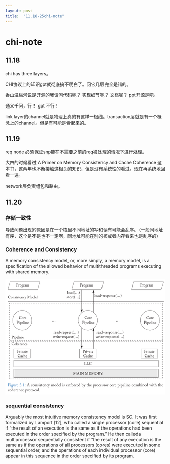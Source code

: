 ```yaml
---
layout: post
title:  "11.18-25chi-note"
---
```


# chi-note

## 11.18

chi has three layers。

CHI协议上的知识gpt就彻底搞不明白了。问它几层完全是错的。

香山温榆河说是开源的我请问代码呢？ 实现细节呢？ 文档呢？ ppt开源是吧。

通义千问，行！ gpt 不行！ 

link layer的channel就是物理上真的有这样一根线。transaction层就是有一个概念上的channel。但是有可能是合起来的。

## 11.19

req node 必须保证snp能在不需要之前的req被处理的情况下进行处理。

大四的时候看过 A Primer on Memory Consistency and Cache Coherence 这本书，这两年也不断接触这相关的知识，但是没有系统性的看过。现在再系统地回看一遍。

network层负责组包和路由。

## 11.20

### 存储一致性 

导致问题出现的原因是在一个核里不同地址的写和读有可能会乱序。（一般同地址有序，这个是不是也不一定啊，同地址可能在别的核或者内存看来也是乱序的）

### Coherence and Consistency

A memory consistency model, or, more simply, a memory model, is a speciﬁcation of the allowed behavior of multithreaded programs executing with shared memory.

![](./coherence%20and%20consistency.png)

### sequential consistency

Arguably the most intuitive memory consistency model is SC. It was ﬁrst formalized by Lamport [12], who called a single processor (core) sequential if “the result of an execution is the same as if the operations had been executed in the order speciﬁed by the program.” He then calleda multiprocessor sequentially consistent if “the result of any execution is the same as if the operations of all processors (cores) were executed in some sequential order, and the operations of each individual processor (core) appear in this sequence in the order speciﬁed by its program.